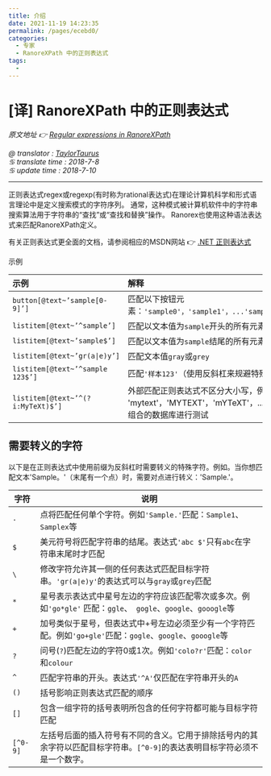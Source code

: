 ```yaml
---
title: 介绍
date: 2021-11-19 14:23:35
permalink: /pages/ecebd0/
categories:
  - 专家
  - RanoreXPath 中的正则表达式
tags:
  - 
---
```

# [译] RanoreXPath 中的正则表达式

*原文地址 👉 [Regular expressions in RanoreXPath][0]*

*@ translator : [TaylorTaurus](https://github.com/taylortaurus)*    
*♋ translate time : 2018-7-8*    
*♋ update time : 2018-7-10*  

---  

正则表达式regex或regexp(有时称为rational表达式)在理论计算机科学和形式语言理论中是定义搜索模式的字符序列。
通常，这种模式被计算机软件中的字符串搜索算法用于字符串的“查找”或“查找和替换”操作。
Ranorex也使用这种语法表达式来匹配RanoreXPath定义。  

有关正则表达式更全面的文档，请参阅相应的MSDN网站 👉 [.NET 正则表达式][1]  

示例

|示例|解释|
|:--|:--|
|<code>button[@text~’sample[0-9]’]</code>|匹配以下按钮元素：`'sample0'，'sample1'，...'sample9'，'Mysample26'`|
|<code>listitem[@text~’^sample’]</code>|匹配以文本值为`sample`开头的所有元素|
|<code>listitem[@text~’sample$’]</code>|匹配以文本值为`sample`结尾的所有元素|
|<code>listitem[@text~’gr(a&#124;e)y’]</code>|匹配文本值`gray`或`grey`|
|<code>listitem[@text~’^sample 123$’]</code>|匹配`'样本123'`（使用反斜杠来规避特殊字符，例如空格）|
|<code>listitem[@text~’^(?i:MyTeXt)$’]</code>|外部匹配正则表达式不区分大小写，例如 'mytext'，'MYTEXT'，'mYTeXT'，...或包含用户名和密码组合的数据库进行测试|

## 需要转义的字符

以下是在正则表达式中使用前缀为反斜杠时需要转义的特殊字符。例如。当你想匹配文本'Sample。'（末尾有一个点）时，需要对点进行转义：'Sample.'。  

|字符|说明|
|--|--|
|`·`|点将匹配任何单个字符。例如`'Sample.'`匹配：`Sample1`、`Samplex`等|
|`$`|美元符号将匹配字符串的结尾。表达式`'abc $'`只有`abc`在字符串末尾时才匹配|
|`\`|修改字符允许其一侧的任何表达式匹配目标字符串。<code>'gr(a&#124;e)y'</code>的表达式可以与`gray`或`grey`匹配|
|`*`|星号表示表达式中星号左边的字符应该匹配零次或多次。例如`'go*gle'` 匹配：`ggle`、` gogle`、`google`、`gooogle`等|
|`+`|加号类似于星号，但表达式中+号左边必须至少有一个字符匹配。例如`'go+gle'`匹配：`gogle`、`google`、`gooogle`等|
|`?`|问号(`?`)匹配左边的字符0或1次。例如`'colo?r'`匹配：`color`和`colour`|
|`^`|匹配字符串的开头。表达式`'^A'`仅匹配在字符串开头的`A`|
|`()`|括号影响正则表达式匹配的顺序|
|`[]`|包含一组字符的括号表明所包含的任何字符都可能与目标字符匹配|
|`[^0-9]`|左括号后面的插入符号有不同的含义。它用于排除括号内的其余字符以匹配目标字符串。`[^0-9]`的表达表明目标字符必须不是一个数字。|



[0]: https://www.ranorex.com/help/latest/ranorex-studio-expert/regular-expressions-ranorexpath/  
[1]: https://docs.microsoft.com/zh-cn/dotnet/standard/base-types/regular-expression-language-quick-reference

